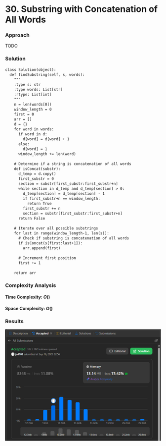 # 30. Substring with Concatenation of All Words

### Approach
TODO

### Solution
```
class Solution(object):
  def findSubstring(self, s, words):
    """
    :type s: str
    :type words: List[str]
    :rtype: List[int]
    """
    n = len(words[0])
    window_length = 0
    first = 0
    arr = []
    d = {}
    for word in words:
      if word in d:
        d[word] = d[word] + 1
      else:
        d[word] = 1
      window_length += len(word)

    # Determine if a string is concatenation of all words
    def isConcat(substr):
      d_temp = d.copy()
      first_substr = 0
      section = substr[first_substr:first_substr+n]
      while section in d_temp and d_temp[section] > 0:
        d_temp[section] = d_temp[section] - 1
        if first_substr+n == window_length:
          return True
        first_substr += n
        section = substr[first_substr:first_substr+n]
      return False
    
    # Iterate over all possible substrings
    for last in range(window_length-1, len(s)):
      # Check if substring is concatenation of all words
      if isConcat(s[first:last+1]):
        arr.append(first)

      # Increment first position
      first += 1
  
    return arr
```

### Complexity Analysis
#### Time Complexity: $O()$


#### Space Complexity: $O()$

### Results

![screenshot](/sliding_window/hard/30_substr_concat_of_all_words/30_substr_concat_of_all_words.png)
